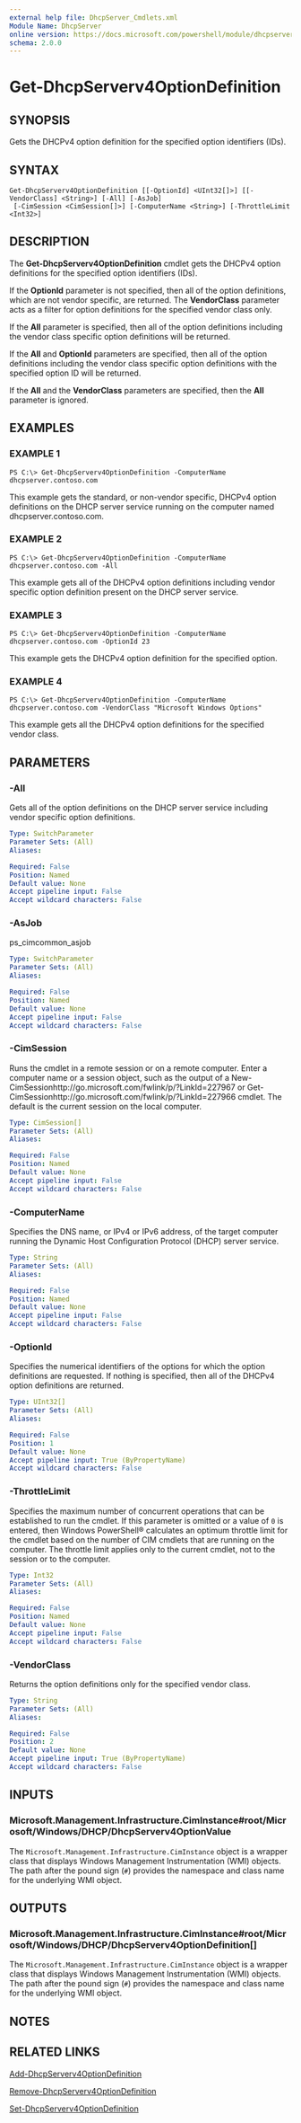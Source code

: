 ```yaml
---
external help file: DhcpServer_Cmdlets.xml
Module Name: DhcpServer
online version: https://docs.microsoft.com/powershell/module/dhcpserver/get-dhcpserverv4optiondefinition?view=windowsserver2012-ps&wt.mc_id=ps-gethelp
schema: 2.0.0
---
```


# Get-DhcpServerv4OptionDefinition

## SYNOPSIS
Gets the DHCPv4 option definition for the specified option identifiers (IDs).

## SYNTAX

```
Get-DhcpServerv4OptionDefinition [[-OptionId] <UInt32[]>] [[-VendorClass] <String>] [-All] [-AsJob]
 [-CimSession <CimSession[]>] [-ComputerName <String>] [-ThrottleLimit <Int32>]
```

## DESCRIPTION
The **Get-DhcpServerv4OptionDefinition** cmdlet gets the DHCPv4 option definitions for the specified option identifiers (IDs).

If the **OptionId** parameter is not specified, then all of the option definitions, which are not vendor specific, are returned.
The **VendorClass** parameter acts as a filter for option definitions for the specified vendor class only.

If the **All** parameter is specified, then all of the option definitions including the vendor class specific option definitions will be returned.

If the **All** and **OptionId** parameters are specified, then all of the option definitions including the vendor class specific option definitions with the specified option ID will be returned.

If the **All** and the **VendorClass** parameters are specified, then the **All** parameter is ignored.

## EXAMPLES

### EXAMPLE 1
```
PS C:\> Get-DhcpServerv4OptionDefinition -ComputerName dhcpserver.contoso.com
```

This example gets the standard, or non-vendor specific, DHCPv4 option definitions on the DHCP server service running on the computer named dhcpserver.contoso.com.

### EXAMPLE 2
```
PS C:\> Get-DhcpServerv4OptionDefinition -ComputerName dhcpserver.contoso.com -All
```

This example gets all of the DHCPv4 option definitions including vendor specific option definition present on the DHCP server service.

### EXAMPLE 3
```
PS C:\> Get-DhcpServerv4OptionDefinition -ComputerName dhcpserver.contoso.com -OptionId 23
```

This example gets the DHCPv4 option definition for the specified option.

### EXAMPLE 4
```
PS C:\> Get-DhcpServerv4OptionDefinition -ComputerName dhcpserver.contoso.com -VendorClass "Microsoft Windows Options"
```

This example gets all the DHCPv4 option definitions for the specified vendor class.

## PARAMETERS

### -All
Gets all of the option definitions on the DHCP server service including vendor specific option definitions.

```yaml
Type: SwitchParameter
Parameter Sets: (All)
Aliases: 

Required: False
Position: Named
Default value: None
Accept pipeline input: False
Accept wildcard characters: False
```

### -AsJob
ps_cimcommon_asjob

```yaml
Type: SwitchParameter
Parameter Sets: (All)
Aliases: 

Required: False
Position: Named
Default value: None
Accept pipeline input: False
Accept wildcard characters: False
```

### -CimSession
Runs the cmdlet in a remote session or on a remote computer.
Enter a computer name or a session object, such as the output of a New-CimSessionhttp://go.microsoft.com/fwlink/p/?LinkId=227967 or Get-CimSessionhttp://go.microsoft.com/fwlink/p/?LinkId=227966 cmdlet.
The default is the current session on the local computer.

```yaml
Type: CimSession[]
Parameter Sets: (All)
Aliases: 

Required: False
Position: Named
Default value: None
Accept pipeline input: False
Accept wildcard characters: False
```

### -ComputerName
Specifies the DNS name, or IPv4 or IPv6 address, of the target computer running the Dynamic Host Configuration Protocol (DHCP) server service.

```yaml
Type: String
Parameter Sets: (All)
Aliases: 

Required: False
Position: Named
Default value: None
Accept pipeline input: False
Accept wildcard characters: False
```

### -OptionId
Specifies the numerical identifiers of the options for which the option definitions are requested.
If nothing is specified, then all of the DHCPv4 option definitions are returned.

```yaml
Type: UInt32[]
Parameter Sets: (All)
Aliases: 

Required: False
Position: 1
Default value: None
Accept pipeline input: True (ByPropertyName)
Accept wildcard characters: False
```

### -ThrottleLimit
Specifies the maximum number of concurrent operations that can be established to run the cmdlet.
If this parameter is omitted or a value of `0` is entered, then Windows PowerShell® calculates an optimum throttle limit for the cmdlet based on the number of CIM cmdlets that are running on the computer.
The throttle limit applies only to the current cmdlet, not to the session or to the computer.

```yaml
Type: Int32
Parameter Sets: (All)
Aliases: 

Required: False
Position: Named
Default value: None
Accept pipeline input: False
Accept wildcard characters: False
```

### -VendorClass
Returns the option definitions only for the specified vendor class.

```yaml
Type: String
Parameter Sets: (All)
Aliases: 

Required: False
Position: 2
Default value: None
Accept pipeline input: True (ByPropertyName)
Accept wildcard characters: False
```

## INPUTS

### Microsoft.Management.Infrastructure.CimInstance#root/Microsoft/Windows/DHCP/DhcpServerv4OptionValue
The `Microsoft.Management.Infrastructure.CimInstance` object is a wrapper class that displays Windows Management Instrumentation (WMI) objects.
The path after the pound sign (`#`) provides the namespace and class name for the underlying WMI object.

## OUTPUTS

### Microsoft.Management.Infrastructure.CimInstance#root/Microsoft/Windows/DHCP/DhcpServerv4OptionDefinition[]
The `Microsoft.Management.Infrastructure.CimInstance` object is a wrapper class that displays Windows Management Instrumentation (WMI) objects.
The path after the pound sign (`#`) provides the namespace and class name for the underlying WMI object.

## NOTES

## RELATED LINKS

[Add-DhcpServerv4OptionDefinition](./Add-DhcpServerv4OptionDefinition.md)

[Remove-DhcpServerv4OptionDefinition](./Remove-DhcpServerv4OptionDefinition.md)

[Set-DhcpServerv4OptionDefinition](./Set-DhcpServerv4OptionDefinition.md)

